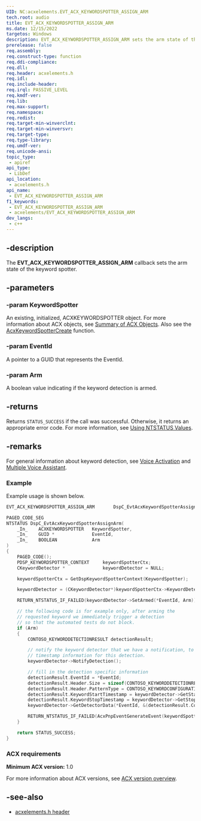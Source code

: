 ```yaml
---
UID: NC:acxelements.EVT_ACX_KEYWORDSPOTTER_ASSIGN_ARM
tech.root: audio
title: EVT_ACX_KEYWORDSPOTTER_ASSIGN_ARM
ms.date: 12/15/2022
targetos: Windows
description: EVT_ACX_KEYWORDSPOTTER_ASSIGN_ARM sets the arm state of the keyword spotter.
prerelease: false
req.assembly: 
req.construct-type: function
req.ddi-compliance: 
req.dll: 
req.header: acxelements.h
req.idl: 
req.include-header: 
req.irql: PASSIVE_LEVEL
req.kmdf-ver: 
req.lib: 
req.max-support: 
req.namespace: 
req.redist: 
req.target-min-winverclnt: 
req.target-min-winversvr: 
req.target-type: 
req.type-library: 
req.umdf-ver: 
req.unicode-ansi: 
topic_type:
 - apiref
api_type:
 - LibDef
api_location:
 - acxelements.h
api_name:
 - EVT_ACX_KEYWORDSPOTTER_ASSIGN_ARM
f1_keywords:
 - EVT_ACX_KEYWORDSPOTTER_ASSIGN_ARM
 - acxelements/EVT_ACX_KEYWORDSPOTTER_ASSIGN_ARM
dev_langs:
 - c++
---
```


## -description

The **EVT_ACX_KEYWORDSPOTTER_ASSIGN_ARM** callback sets the arm state of the keyword spotter.

## -parameters

### -param KeywordSpotter

An existing, initialized, ACXKEYWORDSPOTTER object. For more information about ACX objects, see [Summary of ACX Objects](/windows-hardware/drivers/audio/acx-summary-of-objects). Also see the [AcxKeywordSpotterCreate](nf-acxelements-acxkeywordspottercreate.md) function.

### -param EventId

A pointer to a GUID that represents the EventId.

### -param Arm

A boolean value indicating if the keyword detection is armed.

## -returns

Returns `STATUS_SUCCESS` if the call was successful. Otherwise, it returns an appropriate error code. For more information, see [Using NTSTATUS Values](/windows-hardware/drivers/kernel/using-ntstatus-values).

## -remarks

For general information about keyword detection, see [Voice Activation](/windows-hardware/drivers/audio/voice-activation) and [Multiple Voice Assistant](/windows-hardware/drivers/audio/voice-activation-mva).

### Example

Example usage is shown below.

```cpp
EVT_ACX_KEYWORDSPOTTER_ASSIGN_ARM       DspC_EvtAcxKeywordSpotterAssignArm;

PAGED_CODE_SEG
NTSTATUS DspC_EvtAcxKeywordSpotterAssignArm(
    _In_    ACXKEYWORDSPOTTER   KeywordSpotter,
    _In_    GUID *              EventId,
    _In_    BOOLEAN             Arm
)
{
    PAGED_CODE();
    PDSP_KEYWORDSPOTTER_CONTEXT     keywordSpotterCtx;
    CKeywordDetector *              keywordDetector = NULL;

    keywordSpotterCtx = GetDspKeywordSpotterContext(KeywordSpotter);

    keywordDetector = (CKeywordDetector*)keywordSpotterCtx->KeywordDetector;

    RETURN_NTSTATUS_IF_FAILED(keywordDetector->SetArmed(*EventId, Arm));

    // the following code is for example only, after arming the
    // requested keyword we immediately trigger a detection
    // so that the automated tests do not block.
    if (Arm)
    {
        CONTOSO_KEYWORDDETECTIONRESULT detectionResult;

        // notify the keyword detector that we have a notification, to populate
        // timestamp information for this detection.
        keywordDetector->NotifyDetection();

        // fill in the detection specific information
        detectionResult.EventId = *EventId;
        detectionResult.Header.Size = sizeof(CONTOSO_KEYWORDDETECTIONRESULT);
        detectionResult.Header.PatternType = CONTOSO_KEYWORDCONFIGURATION_IDENTIFIER2;
        detectionResult.KeywordStartTimestamp = keywordDetector->GetStartTimestamp();
        detectionResult.KeywordStopTimestamp = keywordDetector->GetStopTimestamp();
        keywordDetector->GetDetectorData(*EventId, &(detectionResult.ContosoDetectorResultData));

        RETURN_NTSTATUS_IF_FAILED(AcxPnpEventGenerateEvent(keywordSpotterCtx->Event, &detectionResult, sizeof(CONTOSO_KEYWORDDETECTIONRESULT)));
    }

    return STATUS_SUCCESS;
}
```

### ACX requirements

**Minimum ACX version:** 1.0

For more information about ACX versions, see [ACX version overview](/windows-hardware/drivers/audio/acx-version-overview).

## -see-also

- [acxelements.h header](index.md)
